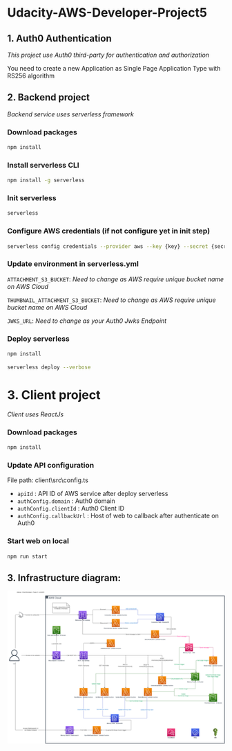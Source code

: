 # Udacity-AWS-Developer-Project5

## 1. Auth0 Authentication

_This project use Auth0 third-party for authentication and authorization_

You need to create a new Application as Single Page Application Type with RS256 algorithm

## 2. Backend project

_Backend service uses serverless framework_

### Download packages

```bash
npm install
```

### Install serverless CLI

```bash
npm install -g serverless
```

### Init serverless

```bash
serverless
```

### Configure AWS credentials (if not configure yet in init step)

```bash
serverless config credentials --provider aws --key {key} --secret {secret}
```

### Update environment in serverless.yml

`ATTACHMENT_S3_BUCKET`: _Need to change as AWS require unique bucket name on AWS Cloud_

`THUMBNAIL_ATTACHMENT_S3_BUCKET`: _Need to change as AWS require unique bucket name on AWS Cloud_

`JWKS_URL`: _Need to change as your Auth0 Jwks Endpoint_

### Deploy serverless

```bash
npm install
```

```bash
serverless deploy --verbose
```

# 3. Client project

_Client uses ReactJs_

### Download packages

```bash
npm install
```

### Update API configuration

File path: client\src\config.ts

- `apiId` : API ID of AWS service after deploy serverless
- `authConfig.domain` : Auth0 domain
- `authConfig.clientId` : Auth0 Client ID
- `authConfig.callbackUrl` : Host of web to callback after authenticate on Auth0

### Start web on local

```bash
npm run start
```

## 3. Infrastructure diagram:

![Infrastructure diagram](https://github.com/Linhtinh603/Udacity-AWS-Developer-Project5/blob/master/AWS%20backend%20serverless%20diagram.png)
